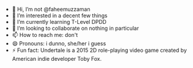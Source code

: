 - 👋 Hi, I’m not @faheemuzzaman
- 👀 I’m interested in a decent few things
- 🌱 I’m currently learning T-Level DPDD
- 💞️ I’m looking to collaborate on nothing in particular
- 📫 How to reach me: don't
- 😄 Pronouns: i dunno, she/her i guess
- ⚡ Fun fact: Undertale is a 2015 2D role-playing video game created by American indie developer Toby Fox.

<!---
Izeas69/Izeas69 is a ✨ special ✨ repository because its `README.md` (this file) appears on your GitHub profile.
You can click the Preview link to take a look at your changes.
--->

